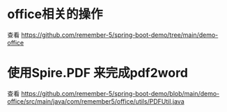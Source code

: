 # office相关的操作
查看 https://github.com/remember-5/spring-boot-demo/tree/main/demo-office

# 使用Spire.PDF 来完成pdf2word
查看 https://github.com/remember-5/spring-boot-demo/blob/main/demo-office/src/main/java/com/remember5/office/utils/PDFUtil.java
